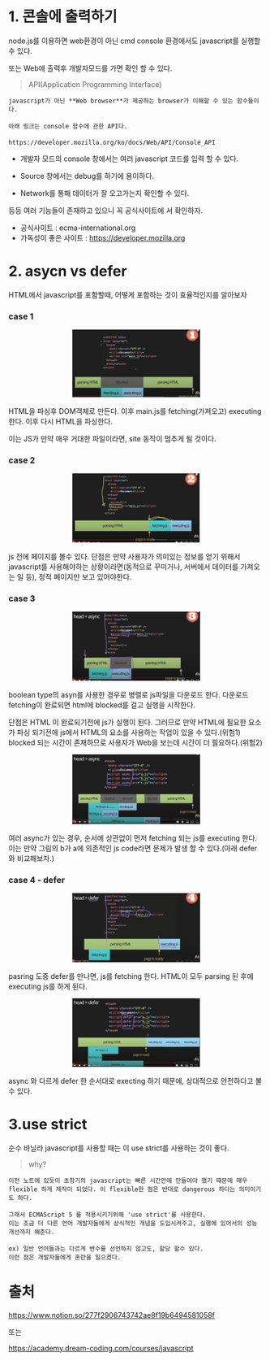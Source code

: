 # 1. 콘솔에 출력하기

node.js를 이용하면 web환경이 아닌 cmd console 환경에서도 javascript를 실행할 수 있다.

또는 Web에 출력후 개발자모드를 가면 확인 할 수 있다.

> API(Application Programming Interface)

```
javascript가 아닌 **Web browser**가 제공하는 browser가 이해할 수 있는 함수들이다.

아래 링크는 console 함수에 관한 API다.

https://developer.mozilla.org/ko/docs/Web/API/Console_API
```

- 개발자 모드의 console 창에서는 여러 javascript 코드를 입력 할 수 있다.

- Source 창에서는 debug를 하기에 용이하다.

- Network를 통해 데이터가 잘 오고가는지 확인할 수 있다.

등등 여러 기능들이 존재하고 있으니 꼭 공식사이트에 서 확인하자.

- 공식사이트 : ecma-international.org
- 가독성이 좋은 사이트 : https://developer.mozilla.org

# 2. asycn vs defer

HTML에서 javascript를 포함할때, 어떻게 포함하는 것이 효율적인지를 알아보자

### case 1

<p align ="center">
<img src ="https://github.com/steadykyu/TIL/blob/master/BackendRoadMap/2.FrontendBasic/img/js_3_2_1.png" width ="50%" height = "50%">
</p>

HTML을 파싱후 DOM객체로 만든다. 이후 main.js를 fetching(가져오고) executing 한다. 이후 다시 HTML을 파싱한다.

이는 JS가 만약 매우 거대한 파일이라면, site 동작이 멈추게 될 것이다.

### case 2

<p align ="center">
<img src ="https://github.com/steadykyu/TIL/blob/master/BackendRoadMap/2.FrontendBasic/img/js_3_2_2.png" width ="50%" height = "50%">
</p>

js 전에 페이지를 볼수 있다. 단점은 만약 사용자가 의미있는 정보를 얻기 위해서 javascript를 사용해야하는 상황이라면(동적으로 꾸미거나, 서버에서 데이터를 가져오는 일 등), 정적 페이지만 보고 있어야한다.

### case 3

<p align ="center">
<img src ="https://github.com/steadykyu/TIL/blob/master/BackendRoadMap/2.FrontendBasic/img/js_3_2_3.png" width ="50%" height = "50%">
</p>

boolean type의 asyn를 사용한 경우로 병렬로 js파일을 다운로드 한다. 다운로드 fetching이 완료되면 html에 blocked를 걸고 실행을 시작한다.

단점은 HTML 이 완료되기전에 js가 실행이 된다. 그러므로 만약 HTML에 필요한 요소가 파싱 되기전에 js에서 HTML의 요소를 사용하는 작업이 있을 수 있다.(위험1) <br>
blocked 되는 시간이 존재하므로 사용자가 Web을 보는데 시간이 더 필요하다.(위험2)

<p align ="center">
<img src ="https://github.com/steadykyu/TIL/blob/master/BackendRoadMap/2.FrontendBasic/img/js_3_2_5.png" width ="50%" height = "50%">
</p>

여러 async가 있는 경우, 순서에 상관없이 먼저 fetching 되는 js를 executing 한다. 이는 만약 그림의 b가 a에 의존적인 js code라면 문제가 발생 할 수 있다.(아래 defer 와 비교해보자.)

### case 4 - defer

<p align ="center">
<img src ="https://github.com/steadykyu/TIL/blob/master/BackendRoadMap/2.FrontendBasic/img/js_3_2_4.png" width ="50%" height = "50%">
</p>

pasring 도중 defer를 만나면, js를 fetching 한다. HTML이 모두 parsing 된 후에 executing js를 하게 된다.

<p align ="center">
<img src ="https://github.com/steadykyu/TIL/blob/master/BackendRoadMap/2.FrontendBasic/img/js_3_2_6.png" width ="50%" height = "50%">
</p>

async 와 다르게 defer 한 순서대로 execting 하기 때문에, 상대적으로 안전하다고 볼 수 있다.

# 3.use strict

순수 바닐라 javascript를 사용할 때는 이 use strict를 사용하는 것이 좋다.

> why?

```
이전 노트에 있듯이 초창기의 javascript는 빠른 시간안에 만들어야 했기 때문에 매우
flexible 하게 제작이 되었다. 이 flexible한 점은 반대로 dangerous 하다는 의미이기도 하다.

그래서 ECMAScript 5 를 적용시키기위해 'use strict'를 사용한다.
이는 조금 더 다른 언어 개발자들에게 상식적인 개념을 도입시켜주고, 실행에 있어서의 성능 개선까지 해준다.

ex) 일반 언어들과는 다르게 변수를 선언하지 않고도, 할당 할수 있다.
이런 점은 개발자들에게 혼란을 일으켰다.
```

# 출처

https://www.notion.so/277f2906743742ae8f19b6494581058f

또는

https://academy.dream-coding.com/courses/javascript
